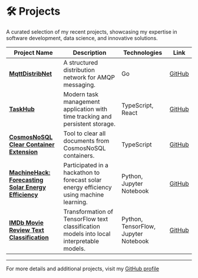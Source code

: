 # 🛠️ Projects
A curated selection of my recent projects, showcasing my expertise in software development, data science, and innovative solutions.

| Project Name | Description | Technologies | Link |
|--------------|-------------|--------------|------|
| [**MqttDistribNet**]() | A structured distribution network for AMQP messaging. | Go | [GitHub](https://github.com/tjarkpr/mqttdistribnet) |
| [**TaskHub**]() | Modern task management application with time tracking and persistent storage. | TypeScript, React | [GitHub](https://github.com/tjarkpr/TaskHub) |
| [**CosmosNoSQL Clear Container Extension**]() | Tool to clear all documents from CosmosNoSQL containers. | TypeScript | [GitHub](https://github.com/tjarkpr/cosmosnosql-clear-container-extension) |
| [**MachineHack: Forecasting Solar Energy Efficiency**]() | Participated in a hackathon to forecast solar energy efficiency using machine learning. | Python, Jupyter Notebook | [GitHub](https://github.com/tjarkpr/machinehack-forecasting-solar-energy-efficiency) |
| [**IMDb Movie Review Text Classification**]() | Transformation of TensorFlow text classification models into local interpretable models. | Python, TensorFlow, Jupyter Notebook | [GitHub](https://github.com/tjarkpr/ate)

---
For more details and additional projects, visit my [GitHub profile](https://github.com/tjarkpr)